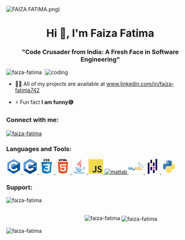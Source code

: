 ![FAIZA FATIMA.png)](https://github.com/faiza-fatima/faiza-fatima/assets/159861980/0f8c8586-9785-4b9a-a2ea-e251523c9230)



<h1 align="center">Hi 👋, I'm Faiza Fatima</h1>
<h3 align="center">"Code Crusader from India: A Fresh Face in Software Engineering"</h3>

<img align="right" alt="coding" width="400" src="https://github.com/faiza-fatima/faiza-fatima/assets/159861980/95edad64-8a6d-4cba-9d2f-d5b82f98a309">

<p align="left"> <img src="https://komarev.com/ghpvc/?username=faiza-fatima&label=Profile%20views&color=0e75b6&style=flat" alt="faiza-fatima" /> </p>

- 👨‍💻 All of my projects are available at www.linkedin.com/in/faiza-fatima742

- ⚡ Fun fact **I am funny😅**
<h3 align="left">Connect with me:</h3>
<p align="left">
<a href="https://linkedin.com/in/faiza fatima" target="blank"><img align="center" src="https://raw.githubusercontent.com/rahuldkjain/github-profile-readme-generator/master/src/images/icons/Social/linked-in-alt.svg" alt="faiza-fatima" height="30" width="40" /></a>
</p>
<h3 align="left">Languages and Tools:</h3>

<p align="left"> <a href="https://www.cprogramming.com/" target="_blank" rel="noreferrer"> <img src="https://raw.githubusercontent.com/devicons/devicon/master/icons/c/c-original.svg" alt="c" width="40" height="40"/> </a> <a href="https://www.w3schools.com/cpp/" target="_blank" rel="noreferrer"> <img src="https://raw.githubusercontent.com/devicons/devicon/master/icons/cplusplus/cplusplus-original.svg" alt="cplusplus" width="40" height="40"/> </a> <a href="https://www.w3schools.com/css/" target="_blank" rel="noreferrer"> <img src="https://raw.githubusercontent.com/devicons/devicon/master/icons/css3/css3-original-wordmark.svg" alt="css3" width="40" height="40"/> </a> <a href="https://www.w3.org/html/" target="_blank" rel="noreferrer"> <img src="https://raw.githubusercontent.com/devicons/devicon/master/icons/html5/html5-original-wordmark.svg" alt="html5" width="40" height="40"/> </a> <a href="https://www.java.com" target="_blank" rel="noreferrer"> <img src="https://raw.githubusercontent.com/devicons/devicon/master/icons/java/java-original.svg" alt="java" width="40" height="40"/> </a> <a href="https://developer.mozilla.org/en-US/docs/Web/JavaScript" target="_blank" rel="noreferrer"> <img src="https://raw.githubusercontent.com/devicons/devicon/master/icons/javascript/javascript-original.svg" alt="javascript" width="40" height="40"/> </a> <a href="https://www.mathworks.com/" target="_blank" rel="noreferrer"> <img src="https://upload.wikimedia.org/wikipedia/commons/2/21/Matlab_Logo.png" alt="matlab" width="40" height="40"/> </a> <a href="https://www.mysql.com/" target="_blank" rel="noreferrer"> <img src="https://raw.githubusercontent.com/devicons/devicon/master/icons/mysql/mysql-original-wordmark.svg" alt="mysql" width="40" height="40"/> </a> <a href="https://pandas.pydata.org/" target="_blank" rel="noreferrer"> <img src="https://raw.githubusercontent.com/devicons/devicon/2ae2a900d2f041da66e950e4d48052658d850630/icons/pandas/pandas-original.svg" alt="pandas" width="40" height="40"/> </a> <a href="https://www.python.org" target="_blank" rel="noreferrer"> <img src="https://raw.githubusercontent.com/devicons/devicon/master/icons/python/python-original.svg" alt="python" width="40" height="40"/> </a> </p>
<h3 align="left">Support:</h3>
<p><a href="https://www.buymeacoffee.com/simplified"> <img align="left" src="https://cdn.buymeacoffee.com/buttons/v2/default-yellow.png" height="50" width="210" alt="faiza-fatima" /></a></p><br><br>
<p><img align="left" src="https://github-readme-stats.vercel.app/api/top-langs?username=faiza-fatima&show_icons=true&locale=en&layout=compact" alt="faiza-fatima" /></p>


<p>&nbsp;<img align="center" src="https://github-readme-stats.vercel.app/api?username=faiza-fatima&show_icons=true&locale=en" alt="faiza-fatima" /></p>
<p><img align="center" src="https://github-readme-streak-stats.herokuapp.com/?user=faiza-fatima" alt="faiza-fatima" /></p>

